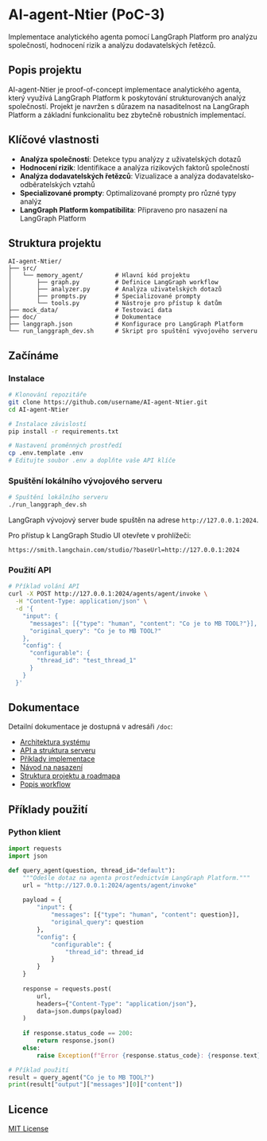 # AI-agent-Ntier (PoC-3)

Implementace analytického agenta pomocí LangGraph Platform pro analýzu společností, hodnocení rizik a analýzu dodavatelských řetězců.

## Popis projektu

AI-agent-Ntier je proof-of-concept implementace analytického agenta, který využívá LangGraph Platform k poskytování strukturovaných analýz společností. Projekt je navržen s důrazem na nasaditelnost na LangGraph Platform a základní funkcionalitu bez zbytečně robustních implementací.

## Klíčové vlastnosti

- **Analýza společností**: Detekce typu analýzy z uživatelských dotazů
- **Hodnocení rizik**: Identifikace a analýza rizikových faktorů společností
- **Analýza dodavatelských řetězců**: Vizualizace a analýza dodavatelsko-odběratelských vztahů
- **Specializované prompty**: Optimalizované prompty pro různé typy analýz
- **LangGraph Platform kompatibilita**: Připraveno pro nasazení na LangGraph Platform

## Struktura projektu

```
AI-agent-Ntier/
├── src/
│   └── memory_agent/         # Hlavní kód projektu
│       ├── graph.py          # Definice LangGraph workflow
│       ├── analyzer.py       # Analýza uživatelských dotazů
│       ├── prompts.py        # Specializované prompty
│       └── tools.py          # Nástroje pro přístup k datům
├── mock_data/                # Testovací data
├── doc/                      # Dokumentace
├── langgraph.json            # Konfigurace pro LangGraph Platform
└── run_langgraph_dev.sh      # Skript pro spuštění vývojového serveru
```

## Začínáme

### Instalace

```bash
# Klonování repozitáře
git clone https://github.com/username/AI-agent-Ntier.git
cd AI-agent-Ntier

# Instalace závislostí
pip install -r requirements.txt

# Nastavení proměnných prostředí
cp .env.template .env
# Editujte soubor .env a doplňte vaše API klíče
```

### Spuštění lokálního vývojového serveru

```bash
# Spuštění lokálního serveru
./run_langgraph_dev.sh
```

LangGraph vývojový server bude spuštěn na adrese `http://127.0.0.1:2024`.

Pro přístup k LangGraph Studio UI otevřete v prohlížeči:
```
https://smith.langchain.com/studio/?baseUrl=http://127.0.0.1:2024
```

### Použití API

```bash
# Příklad volání API
curl -X POST http://127.0.0.1:2024/agents/agent/invoke \
  -H "Content-Type: application/json" \
  -d '{
    "input": {
      "messages": [{"type": "human", "content": "Co je to MB TOOL?"}],
      "original_query": "Co je to MB TOOL?"
    },
    "config": {
      "configurable": {
        "thread_id": "test_thread_1"
      }
    }
  }'
```

## Dokumentace

Detailní dokumentace je dostupná v adresáři `/doc`:

- [Architektura systému](./doc/architecture.md)
- [API a struktura serveru](./doc/api_server_structure.md)
- [Příklady implementace](./doc/code_examples.md)
- [Návod na nasazení](./doc/deployment_guide.md)
- [Struktura projektu a roadmapa](./doc/project_structure.md)
- [Popis workflow](./doc/workflow.md)

## Příklady použití

### Python klient

```python
import requests
import json

def query_agent(question, thread_id="default"):
    """Odešle dotaz na agenta prostřednictvím LangGraph Platform."""
    url = "http://127.0.0.1:2024/agents/agent/invoke"
    
    payload = {
        "input": {
            "messages": [{"type": "human", "content": question}],
            "original_query": question
        },
        "config": {
            "configurable": {
                "thread_id": thread_id
            }
        }
    }
    
    response = requests.post(
        url,
        headers={"Content-Type": "application/json"},
        data=json.dumps(payload)
    )
    
    if response.status_code == 200:
        return response.json()
    else:
        raise Exception(f"Error {response.status_code}: {response.text}")

# Příklad použití
result = query_agent("Co je to MB TOOL?")
print(result["output"]["messages"][0]["content"])
```

## Licence

[MIT License](LICENSE)